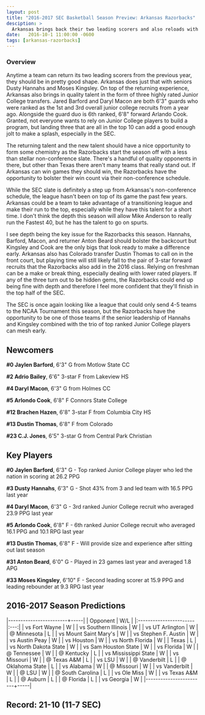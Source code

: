 ```yaml
---
layout: post
title: "2016-2017 SEC Basketball Season Preview: Arkansas Razorbacks"
desciption: >
  Arkansas brings back their two leading scorers and also reloads with top JuCo talent. The Razorbacks could make a run similar to South Carolina's last year.
date:   2016-10-1 11:00:00 -0600
tags: [arkansas-razorbacks]
---
```

### Overview
Anytime a team can return its two leading scorers from the previous year, they should be in pretty good shape. Arkansas does just that with seniors Dusty Hannahs and Moses Kingsley. On top of the returning experience, Arkansas also brings in quality talent in the form of three highly rated Junior College transfers. Jared Barford and Daryl Macon are both 6'3" guards who were ranked as the 1st and 3rd overall junior college recruits from a year ago. Alongside the guard duo is 6th ranked, 6'8" forward Arlando Cook. Granted, not everyone wants to rely on Junior College players to build a program, but landing three that are all in the top 10 can add a good enough jolt to make a splash, especially in the SEC.

The returning talent and the new talent should have a nice opportunity to form some chemistry as the Razorbacks start the season off with a less than stellar non-conference slate. There's a handful of quality opponents in there, but other than Texas there aren't many teams that really stand out. If Arkansas can win games they should win, the Razorbacks have the opportunity to bolster their win count via their non-conference schedule.

While the SEC slate is definitely a step up from Arkansas's non-conference schedule, the league hasn't been on top of its game the past few years. Arkansas could be a team to take advantage of a transitioning league and make their run to the top, especially while they have this talent for a short time. I don't think the depth this season will allow Mike Anderson to really run the Fastest 40, but he has the talent to go on spurts.

I see depth being the key issue for the Razorbacks this season. Hannahs, Barford, Macon, and returner Anton Beard should bolster the backcourt but Kingsley and Cook are the only bigs that look ready to make a difference early. Arkansas also has Colorado transfer Dustin Thomas to call on in the front court, but playing time will still likely fall to the pair of 3-star forward recruits that the Razorbacks also add in the 2016 class. Relying on freshman can be a make or break thing, especially dealing with lower rated players. If any of the three turn out to be hidden gems, the Razorbacks could end up being fine with depth and therefore I feel more confident that they'll finish in the top half of the SEC.

The SEC is once again looking like a league that could only send 4-5 teams to the NCAA Tournament this season, but the Razorbacks have the opportunity to be one of those teams if the senior leadership of Hannahs and Kingsley combined with the trio of top ranked Junior College players can mesh early.


## Newcomers

**\#0 Jaylen Barford**, 6'3" G from Motlow State CC

**\#2 Adrio Bailey**, 6'6" 3-star F from Lakeview HS

**\#4 Daryl Macon**, 6'3" G from Holmes CC

**\#5 Arlondo Cook**, 6'8" F Connors State College

**\#12 Brachen Hazen**, 6'8" 3-star F from Columbia City HS

**\#13 Dustin Thomas**, 6'8" F from Colorado

**\#23 C.J. Jones**, 6'5" 3-star G from Central Park Christian


## Key Players

**\#0 Jaylen Barford**, 6'3" G - Top ranked Junior College player who led the nation in scoring at 26.2 PPG

**\#3 Dusty Hannahs**, 6'3" G - Shot 43% from 3 and led team with 16.5 PPG last year

**\#4 Daryl Macon**, 6'3" G - 3rd ranked Junior College recruit who averaged 23.9 PPG last year

**\#5 Arlondo Cook**, 6'8" F - 6th ranked Junior College recruit who averaged 16.1 PPG and 10.1 RPG last year

**\#13 Dustin Thomas**, 6'8" F - Will provide size and experience after sitting out last season

**\#31 Anton Beard**, 6'0" G - Played in 23 games last year and averaged 1.8 APG

**\#33 Moses Kingsley**, 6'10" F - Second leading scorer at 15.9 PPG and leading rebounder at 9.3 RPG last year


## 2016-2017 Season Predictions

|------------------------+-----|
| Opponent               | W/L |
|:-----------------------|:---:|
| vs Fort Wayne          | W   |
| vs Southern Illinois   | W   |
| vs UT Arlington        | W   |
| @ Minnesota            | L   |
| vs Mount Saint Mary's  | W   |
| vs Stephen F. Austin   | W   |
| vs Austin Peay         | W   |
| vs Houston             | W   |
| vs North Florida       | W   |
| Texas                  | L   |
| vs North Dakota State  | W   |
| vs Sam Houston State   | W   |
| vs Florida             | W   |
| @ Tennessee            | W   |
| @ Kentucky             | L   |
| vs Mississippi State   | W   |
| vs Missouri            | W   |
| @ Texas A&M            | L   |
| vs LSU                 | W   |
| @ Vanderbilt           | L   |
| @ Oklahoma State       | L   |
| vs Alabama             | W   |
| @ Missouri             | W   |
| vs Vanderbilt          | W   |
| @ LSU                  | W   |
| @ South Carolina       | L   |
| vs Ole Miss            | W   |
| vs Texas A&M           | L   |
| @ Auburn               | L   |
| @ Florida              | L   |
| vs Georgia             | W   |
|------------------------+-----|

## Record: 21-10 (11-7 SEC)
